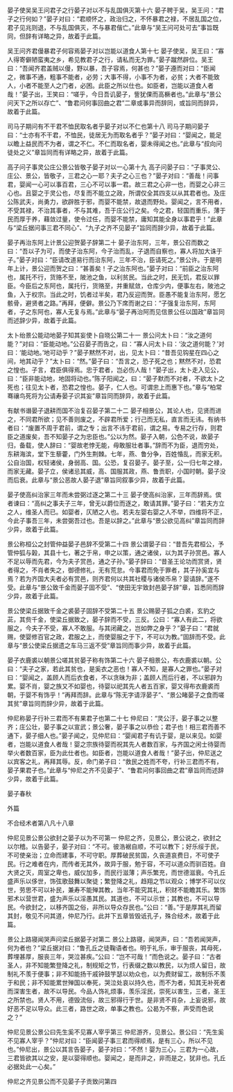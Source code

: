 <!-- { "loadSidebar": true } -->
晏子使吴吴王问君子之行晏子对以不与乱国俱灭第十六
晏子聘于吴，吴王问：“君子之行何如？”晏子对曰：“君顺怀之，政治归之，不怀暴君之禄，不居乱国之位，君子见兆则退，不与乱国俱灭，不与暴君偕亡。”此章与“吴王问可处可去”事旨既同，但辞有详略之异，故着于此篇。

吴王问齐君僈暴君子何容焉晏子对以岂能以道食人第十七
晏子使吴，吴王曰：“寡人得寄僻陋蛮夷之乡，希见教君子之行，请私而无为罪。”晏子蹴然辟位。吴王曰：“吾闻齐君盖贼以僈，野以暴，吾子容焉，何甚也？”晏子遵而对曰：“臣闻之，微事不通，粗事不能者，必劳；大事不得，小事不为者，必贫；大者不能致人，小者不能至人之门者，必困。此臣之所以仕也。如臣者，岂能以道食人者哉！”晏子出，王笑曰：“嗟乎，今日吾讥晏子，訾犹倮而高橛者也。”此章与“景公问天下之所以存亡”、“鲁君问何事回曲之君”二章或事异而辞同，或旨同而辞异，故着于此篇。

司马子期问有不干君不恤民取名者乎晏子对以不仁也第十八
司马子期问晏子曰：“士亦有不干君，不恤民，徒居无为而取名者乎？”晏子对曰：“婴闻之，能足以瞻上益民而不为者，谓之不仁。不仁而取名者，婴未得闻之也。”此章与“叔向问徒处之义”章旨同而有详略之异，故着于此篇。

高子问子事灵公庄公景公皆敬子晏子对以一心第十九
高子问晏子曰：“子事灵公、庄公、景公，皆敬子，三君之心一耶？夫子之心三也？”晏子对曰：“善哉！问事君，婴闻一心可以事百君，三心不可以事一君。故三君之心非一也，而婴之心非三心也。且婴之于灵公也，尽复而不能立之政，所谓仅全其四支以从其君者也。及庄公陈武夫，尚勇力，欲辟胜于邪，而婴不能禁，故退而野处。婴闻之，言不用者，不受其禄，不治其事者，不与其难，吾于庄公行之矣。今之君，轻国而重乐，薄于民而厚于养，藉敛过量，使令过任，而婴不能禁，庸知其能全身以事君乎！”此章与“梁丘据问事三君不同心”、“九子之齐不见晏子”旨同而辞少异，故着于此篇。

晏子再治东阿上计景公迎贺晏子辞第二十
晏子治东阿，三年，景公召而数之曰：“吾以子为可，而使子治东阿，今子治而乱，子退而自察也，寡人将加大诛于子。”晏子对曰：“臣请改道易行而治东阿，三年不治，臣请死之。”景公许。于是明年上计，景公迎而贺之曰：“甚善矣！子之治东阿也。”晏子对曰：“前臣之治东阿也，属托不行，货赂不至，陂池之鱼，以利贫民。当此之时，民无饥，君反以罪臣。今臣后之东阿也，属托行，货赂至，并重赋敛，仓库少内，便事左右，陂池之鱼，入于权宗。当此之时，饥者过半矣，君乃反迎而贺。臣愚不能复治东阿，愿乞骸骨，避贤者之路。”再拜，便僻。景公乃下席而谢之曰：“子强复治东阿，东阿者，子之东阿也，寡人无复与焉。”此章与“晏子再治阿而见信景公任以国政”章旨同而述辞少异，故着于此篇。

太卜绐景公能动地晏子知其妄使卜自晓公第二十一
景公问太卜曰：“汝之道何能？”对曰：“臣能动地。”公召晏子而告之，曰：“寡人问太卜曰：‘汝之道何能？’对曰：‘能动地。’地可动乎？”晏子黙然不对，出，见太卜曰：“昔吾见钩星在四心之间，地其动乎？”太卜曰：“然。”晏子曰：“吾言之，恐子死之也；黙然不对，恐君之惶也。子言，君臣俱得焉。忠于君者，岂必伤人哉！”晏子出，太卜走入见公，曰：“臣非能动地，地固将动也。”陈子阳闻之，曰：“晏子默而不对者，不欲太卜之死也；往见太卜者，恐君之惶也。晏子，仁人也。可谓忠上而惠下也。”章与“柏常骞禳鸟死将为公请寿晏子识其妄”章旨同而辞异，故着于此篇。

有献书谮晏子退耕而国不治复召晏子第二十二
晏子相景公，其论人也，见贤而进之，不同君所欲；见不善则废之，不辟君所爱；行己而无私，直言而无讳。有纳书者曰：“废置不周于君前，谓之专；出言不讳于君前，谓之易。专易之行存，则君臣之道废矣，吾不知晏子之为忠臣也。”公以为然。晏子入朝，公色不说，故晏子归，备载，使人辞曰：“婴故老悖无能，毋敢服壮者事。”辞而不为臣，退而穷处，东耕海滨，堂下生藜藿，门外生荆棘。七年，燕、鲁分争，百姓惛乱，而家无积。公自治国，权轻诸侯，身弱高、国。公恐，复召晏子。晏子至，公一归七年之禄，而家无藏。晏子立，侯诸忌其威，高、国服其政，燕、鲁贡职，小国时朝。晏子没而后衰。此章与“景公恶故人晏子退”章旨同叙事少异，故着于此篇。

晏子使高纠治家三年而未尝弼过逐之第二十三
晏子使高纠治家，三年而辞焉。傧者谏曰：“高纠之事夫子三年，曾无以爵位而逐之，敢请其罪。”晏子曰：“若夫方立之人，维圣人而已。如婴者，仄陋之人也。若夫左婴右婴之人不举，四维将不正，今此子事吾三年，未尝弼吾过也。吾是以辞之。”此章与“景公欲见高纠”章旨同而辞少异，故着于此篇。

景公称桓公之封管仲益晏子邑辞不受第二十四
景公谓晏子曰：“昔吾先君桓公，予管仲狐与榖，其县十七，著之于帛，申之以策，通之诸侯，以为其子孙赏邑。寡人不足以辱而先君，今为夫子赏邑，通之子孙。”晏子辞曰：“昔圣王论功而赏贤，贤者得之，不肖者失之，御德修礼，无有荒怠。今事君而免于罪者，其子孙奚宜与焉？若为齐国大夫者必有赏邑，则齐君何以共其社稷与诸侯币帛？婴请辞。”遂不受。此章与“景公致千金而晏子固不受”、“使田无宇致封邑晏子辞”章，旨悉同而辞少异，故着于此篇。

景公使梁丘据致千金之裘晏子固辞不受第二十五
景公赐晏子狐之白裘，玄豹之茈，其赀千金，使梁丘据致之，晏子辞而不受，三反。公曰：“寡人有此二，将欲服之，今夫子不受，寡人不敢服。与其闭藏之，岂如弊之身乎？”晏子曰：“君就赐，使婴修百官之政，君服之上，而使婴服之于下，不可以为教。”固辞而不受。此章与“景公使梁丘据遗之车马三返不受”章旨同而事少异，故着于此篇。

晏子衣鹿裘以朝景公嗟其贫晏子称有饰第二十六
晏子相景公，布衣鹿裘以朝。公曰：“夫子之家，若此其贫也，是奚衣之恶也！寡人不知，是寡人之罪也。”晏子对曰：“婴闻之，盖顾人而后衣食者，不以贪昧为非；盖顾人而后行者，不以邪辟为累。婴不肖，婴之族又不如婴也，待婴以祀其先人者五百家，婴又得布衣鹿裘而朝，于婴不有饰乎！”再拜而辞。此章与“陈无字请浮晏子”、“景公睹晏子之食而嗟其贫”章旨同而辞少异，故着于此篇。

仲尼称晏子行补三君而不有果君子也第二十七
仲尼曰：“灵公汙，晏子事之以整齐；庄公壮，晏子事之以宣武；景公奢，晏子事之以恭俭；君子也！相三君而善不通下，晏子细人也。”晏子闻之，见仲尼曰：“婴闻君子有讥于婴，是以来见。如婴者，岂能以道食人者哉！婴之宗族待婴而祝其先人者数百家，与齐国之闲士待婴而举火者数百家，臣为此仕者也。如臣者，岂能以道食人者哉！”晏子出，仲尼送之以宾客之礼，再拜其辱。反，命门弟子曰：“救民之姓而不夸，行补三君而不有，晏子果君子也。”此章与“仲尼之齐不见晏子”、“鲁君问何事回曲之君”章旨同而述辞少异，故着于此篇。

晏子春秋

外篇

不合经术者第八凡十八章

仲尼见景公景公欲封之晏子以为不可第一
仲尼之齐，见景公，景公说之，欲封之以尔稽。以告晏子，晏子对曰：“不可。彼浩裾自顺，不可以教下；好乐绥于民，不可使亲治；立命而建事，不可守职。厚葬破民贫国，久丧道哀费日，不可使子民。行之难者在内，而传者无其外，故异于服，勉于容，不可以道众而驯百姓。自大贤之灭，周室之卑也，威仪加多，而民行滋薄；声乐繁充，而世德滋衰。今孔丘盛声乐以侈世，饰弦歌鼓舞以聚徒；繁登降之礼，趋翔之节以观众；博学不可以仪世，劳思不可以补民，兼寿不能殚其教，当年不能究其礼，积财不能瞻其乐。繁饰邪术以营世君，盛为声乐以淫愚其民。其道也，不可以示世；其教也，不可以导民。今欲封之，以移齐国之俗，非所以导众存民也。”公曰：“善。”于是厚其礼而留其封，敬见不问其道，仲尼乃行。此并下五章皆毁诋孔子，殊合经术，故着于此篇。

景公上路寝闻哭声问梁丘据晏子对第二
景公上路寝，闻哭声，曰：“吾若闻哭声，何为者也？”梁丘据对曰：“鲁孔丘之徒鞠语者也。明于礼乐，审于服丧，其母死，葬埋甚厚，服丧三年，哭泣甚疾。”公曰：“岂不可哉！”而色说之。晏子曰：“古者圣人，非不知能繁登降之礼，制规矩之节，行表缀之数以教民，以为烦人留日，故制礼不羡于便事；非不知能扬干戚钟鼓竽瑟以劝众也，以为费财留工，故制乐不羡于和民；非不知能累世殚国以奉死，哭泣处哀以持久也，而不为者，知其无补死者而深害生者，故不以导民。今品人饰礼烦事，羡乐淫民，崇死以害生，三者，圣王之所禁也。贤人不用，德毁流俗，故三邪得行于世。是非贤不肖杂，上妄说邪，故好恶不足以导众。此三者，路世之政，单事之教也。公曷为不察，声受而色说之？”

仲尼见景公景公曰先生奚不见寡人宰乎第三
仲尼游齐，见景公。景公曰：“先生奚不见寡人宰乎？”仲尼对曰：“臣闻晏子事三君而得顺焉，是有三心，所以不见也。”仲尼出，景公以其言告晏子，晏子对曰：“不然！婴为三心，三君为一心故，三君皆欲其以之安，是以婴得顺也。婴闻之，是而非之，非而是之，犹非也。孔丘必据处此一心矣。”

仲尼之齐见景公而不见晏子子贡致问第四
